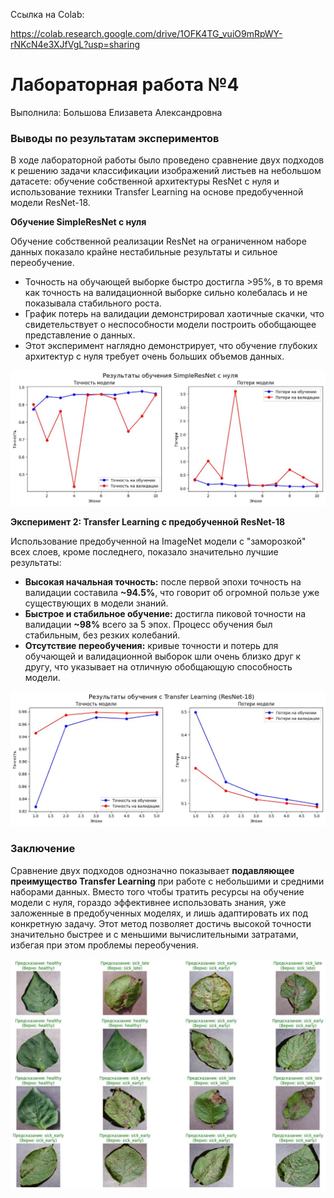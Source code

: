 Ссылка на Colab:

https://colab.research.google.com/drive/1OFK4TG_vuiO9mRpWY-rNKcN4e3XJfVgL?usp=sharing

# Лабораторная работа №4
Выполнила: Большова Елизавета Александровна

### Выводы по результатам экспериментов

В ходе лабораторной работы было проведено сравнение двух подходов к решению задачи классификации изображений листьев на небольшом датасете: обучение собственной архитектуры ResNet с нуля и использование техники Transfer Learning на основе предобученной модели ResNet-18.

**Обучение SimpleResNet с нуля**

Обучение собственной реализации ResNet на ограниченном наборе данных показало крайне нестабильные результаты и сильное переобучение.
*   Точность на обучающей выборке быстро достигла >95%, в то время как точность на валидационной выборке сильно колебалась и не показывала стабильного роста.
*   График потерь на валидации демонстрировал хаотичные скачки, что свидетельствует о неспособности модели построить обобщающее представление о данных.
*   Этот эксперимент наглядно демонстрирует, что обучение глубоких архитектур с нуля требует очень больших объемов данных.

![Пример SimpleResNet](/NN_4_lab/image/result_SimpleResNet.jpg)

**Эксперимент 2: Transfer Learning с предобученной ResNet-18**

Использование предобученной на ImageNet модели с "заморозкой" всех слоев, кроме последнего, показало значительно лучшие результаты:
*   **Высокая начальная точность:** после первой эпохи точность на валидации составила **~94.5%**, что говорит об огромной пользе уже существующих в модели знаний.
*   **Быстрое и стабильное обучение:** достигла пиковой точности на валидации **~98%** всего за 5 эпох. Процесс обучения был стабильным, без резких колебаний.
*   **Отсутствие переобучения:** кривые точности и потерь для обучающей и валидационной выборок шли очень близко друг к другу, что указывает на отличную обобщающую способность модели.

![Пример ResNet-18](/NN_4_lab/image/result_ResNet-18.jpg)

### Заключение

Сравнение двух подходов однозначно показывает **подавляющее преимущество Transfer Learning** при работе с небольшими и средними наборами данных. Вместо того чтобы тратить ресурсы на обучение модели с нуля, гораздо эффективнее использовать знания, уже заложенные в предобученных моделях, и лишь адаптировать их под конкретную задачу. Этот метод позволяет достичь высокой точности значительно быстрее и с меньшими вычислительными затратами, избегая при этом проблемы переобучения.

![Пример ResNet-18](/NN_4_lab/image/results_plants.jpg)
